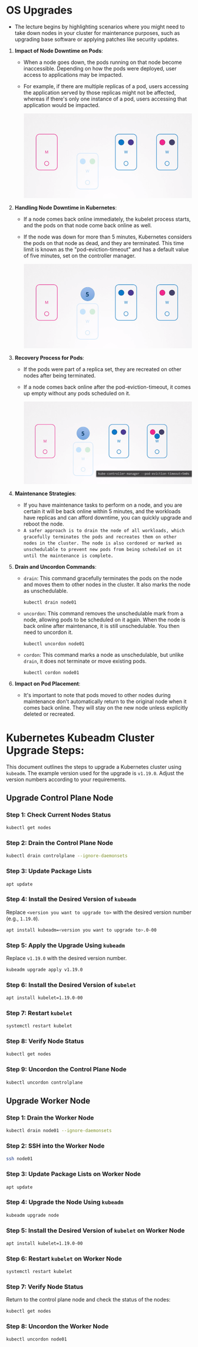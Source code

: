 # OS Upgrades

- The lecture begins by highlighting scenarios where you might need to take down nodes in your cluster for maintenance purposes, such as upgrading base software or applying patches like security updates.

1. **Impact of Node Downtime on Pods**:
   
   - When a node goes down, the pods running on that node become inaccessible. Depending on how the pods were deployed, user access to applications may be impacted.
   - For example, if there are multiple replicas of a pod, users accessing the application served by those replicas might not be affected, whereas if there's only one instance of a pod, users accessing that application would be impacted.
     
     ![os](../../images/os.png)
2. **Handling Node Downtime in Kubernetes**:
   
   * If a node comes back online immediately, the kubelet process starts, and the pods on that node come back online as well.
   * If the node was down for more than 5 minutes, Kubernetes considers the pods on that node as dead, and they are terminated. This time limit is known as the "pod-eviction-timeout" and has a default value of five minutes, set on the controller manager.
     
     ![os](../../images/os1.png)
3. **Recovery Process for Pods**:
   
   * If the pods were part of a replica set, they are recreated on other nodes after being terminated.
   * If a node comes back online after the pod-eviction-timeout, it comes up empty without any pods scheduled on it.
     
     ![os](../../images/os2.png)
4. **Maintenance Strategies**:
   
   * If you have maintenance tasks to perform on a node, and you are certain it will be back online within 5 minutes, and the workloads have replicas and can afford downtime, you can quickly upgrade and reboot the node.
   * `A safer approach is to drain the node of all workloads, which gracefully terminates the pods and recreates them on other nodes in the cluster. The node is also cordoned or marked as unschedulable to prevent new pods from being scheduled on it until the maintenance is complete.`
5. **Drain and Uncordon Commands**:
   
   * `drain`: This command gracefully terminates the pods on the node and moves them to other nodes in the cluster. It also marks the node as unschedulable.
     
     ```
     kubectl drain node01
     ```
   * `uncordon`: This command removes the unschedulable mark from a node, allowing pods to be scheduled on it again. When the node is back online after maintenance, it is still unschedulable. You then need to uncordon it.
     
     ```
     kubectl uncordon node01
     ```
   * `cordon`: This command marks a node as unschedulable, but unlike `drain`, it does not terminate or move existing pods.
     
     ```
     kubectl cordon node01
     ```
6. **Impact on Pod Placement**:
   
   - It's important to note that pods moved to other nodes during maintenance don't automatically return to the original node when it comes back online. They will stay on the new node unless explicitly deleted or recreated.

# Kubernetes Kubeadm Cluster Upgrade Steps:

This document outlines the steps to upgrade a Kubernetes cluster using `kubeadm`. The example version used for the upgrade is `v1.19.0`. Adjust the version numbers according to your requirements.


## Upgrade Control Plane Node

### Step 1: Check Current Nodes Status

```sh
kubectl get nodes
```

### Step 2: Drain the Control Plane Node

```sh
kubectl drain controlplane --ignore-daemonsets
```

### Step 3: Update Package Lists

```sh
apt update
```

### Step 4: Install the Desired Version of `kubeadm`

Replace `<version you want to upgrade to>` with the desired version number (e.g., `1.19.0`).

```sh
apt install kubeadm=<version you want to upgrade to>.0-00
```

### Step 5: Apply the Upgrade Using `kubeadm`

Replace `v1.19.0` with the desired version number.

```sh
kubeadm upgrade apply v1.19.0
```

### Step 6: Install the Desired Version of `kubelet`

```sh
apt install kubelet=1.19.0-00
```

### Step 7: Restart `kubelet`

```sh
systemctl restart kubelet
```

### Step 8: Verify Node Status

```sh
kubectl get nodes
```

### Step 9: Uncordon the Control Plane Node

```sh
kubectl uncordon controlplane
```

## Upgrade Worker Node

### Step 1: Drain the Worker Node

```sh
kubectl drain node01 --ignore-daemonsets
```

### Step 2: SSH into the Worker Node

```sh
ssh node01
```

### Step 3: Update Package Lists on Worker Node

```sh
apt update
```

### Step 4: Upgrade the Node Using `kubeadm`

```sh
kubeadm upgrade node
```

### Step 5: Install the Desired Version of `kubelet` on Worker Node

```sh
apt install kubelet=1.19.0-00
```

### Step 6: Restart `kubelet` on Worker Node

```sh
systemctl restart kubelet
```

### Step 7: Verify Node Status

Return to the control plane node and check the status of the nodes:

```sh
kubectl get nodes
```

### Step 8: Uncordon the Worker Node

```sh
kubectl uncordon node01
```


